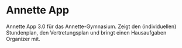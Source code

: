 # Annette App
Annette App 3.0 für das Annette-Gymnasium. Zeigt den (individuellen) Stundenplan, den Vertretungsplan und bringt einen Hausaufgaben Organizer mit.
